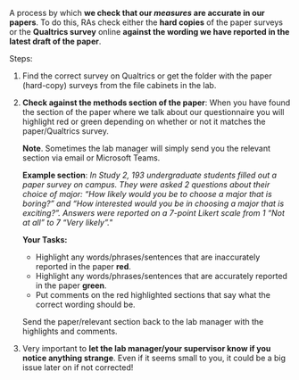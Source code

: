 
A process by which **we check that our *measures* are accurate in our papers**. To do this, RAs check either the **hard copies** of the paper surveys or the **Qualtrics survey** online **against the wording we have reported in the latest draft of the paper**.

Steps:

1. Find the correct survey on Qualtrics or get the folder with the paper (hard-copy) surveys from the file cabinets in the lab.
2. **Check against the methods section of the paper**: When you have found the section of the paper where we talk about our questionnaire you will highlight red or green depending on whether or not it matches the paper/Qualtrics survey.

	**Note**. Sometimes the lab manager will simply send you the relevant section via email or Microsoft Teams.
			
	**Example section**: *In Study 2, 193 undergraduate students filled out a paper survey on campus. They were asked 2 questions about their choice of major: “How likely would you be to choose a major that is boring?” and “How interested would you be in choosing a major that is exciting?”. Answers were reported on a 7-point Likert scale from 1 “Not at all” to 7 “Very likely”."*

	**Your Tasks:** 
	- Highlight any words/phrases/sentences that are inaccurately reported in the paper **red**.
	- Highlight any words/phrases/sentences that are accurately reported in the paper **green**.
	- Put comments on the red highlighted sections that say what the correct wording should be.
	
	Send the paper/relevant section back to the lab manager with the highlights and comments. 

3. Very important to **let the lab manager/your supervisor know if you **notice** anything strange**. Even if it seems small to you, it could be a big issue later on if not corrected!